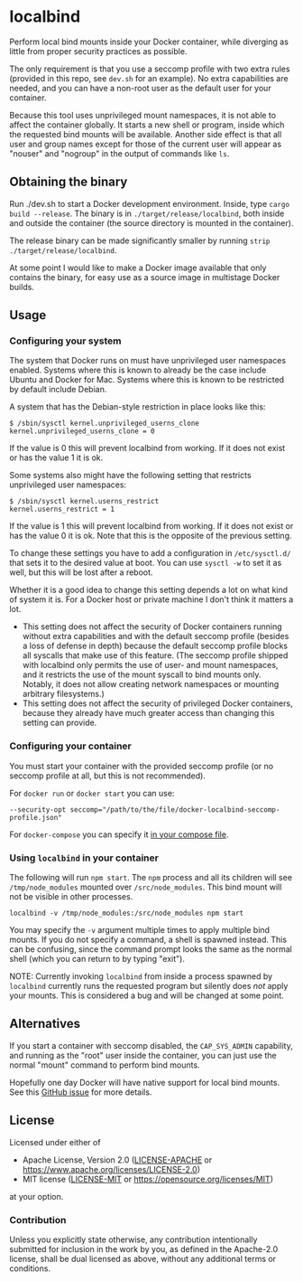 # localbind

Perform local bind mounts inside your Docker container, while diverging as little from proper security practices as possible.

The only requirement is that you use a seccomp profile with two extra rules (provided in this repo, see `dev.sh` for an example). No extra capabilities are needed, and you can have a non-root user as the default user for your container.

Because this tool uses unprivileged mount namespaces, it is not able to affect the container globally. It starts a new shell or program, inside which the requested bind mounts will be available. Another side effect is that all user and group names except for those of the current user will appear as "nouser" and "nogroup" in the output of commands like `ls`.

## Obtaining the binary

Run ./dev.sh to start a Docker development environment. Inside, type `cargo build --release`. The binary is in `./target/release/localbind`, both inside and outside the container (the source directory is mounted in the container).

The release binary can be made significantly smaller by running `strip ./target/release/localbind`.

At some point I would like to make a Docker image available that only contains the binary, for easy use as a source image in multistage Docker builds.

## Usage

### Configuring your system

The system that Docker runs on must have unprivileged user namespaces enabled. Systems where this is known to already be the case include Ubuntu and Docker for Mac. Systems where this is known to be restricted by default include Debian.

A system that has the Debian-style restriction in place looks like this:

```
$ /sbin/sysctl kernel.unprivileged_userns_clone
kernel.unprivileged_userns_clone = 0
```

If the value is 0 this will prevent localbind from working. If it does not exist or has the value 1 it is ok.

Some systems also might have the following setting that restricts unprivileged user namespaces:

```
$ /sbin/sysctl kernel.userns_restrict
kernel.userns_restrict = 1
```

If the value is 1 this will prevent localbind from working. If it does not exist or has the value 0 it is ok. Note that this is the opposite of the previous setting.

To change these settings you have to add a configuration in `/etc/sysctl.d/` that sets it to the desired value at boot. You can use `sysctl -w` to set it as well, but this will be lost after a reboot.

Whether it is a good idea to change this setting depends a lot on what kind of system it is. For a Docker host or private machine I don't think it matters a lot.
- This setting does not affect the security of Docker containers running without extra capabilities and with the default seccomp profile (besides a loss of defense in depth) because the default seccomp profile blocks all syscalls that make use of this feature. (The seccomp profile shipped with localbind only permits the use of user- and mount namespaces, and it restricts the use of the mount syscall to bind mounts only. Notably, it does not allow creating network namespaces or mounting arbitrary filesystems.)
- This setting does not affect the security of privileged Docker containers, because they already have much greater access than changing this setting can provide.

### Configuring your container

You must start your container with the provided seccomp profile (or no seccomp profile at all, but this is not recommended).

For `docker run` or `docker start` you can use:

```
--security-opt seccomp="/path/to/the/file/docker-localbind-seccomp-profile.json"
```

For `docker-compose` you can specify it [in your compose file](https://docs.docker.com/compose/compose-file/#security_opt).

### Using `localbind` in your container

The following will run `npm start`. The `npm` process and all its children will see `/tmp/node_modules` mounted over `/src/node_modules`. This bind mount will not be visible in other processes.

`localbind -v /tmp/node_modules:/src/node_modules npm start`

You may specify the `-v` argument multiple times to apply multiple bind mounts. If you do not specify a command, a shell is spawned instead. This can be confusing, since the command prompt looks the same as the normal shell (which you can return to by typing "exit").

NOTE: Currently invoking `localbind` from inside a process spawned by `localbind` currently runs the requested program but silently does *not* apply your mounts. This is considered a bug and will be changed at some point.

## Alternatives

If you start a container with seccomp disabled, the `CAP_SYS_ADMIN` capability, and running as the "root" user inside the container, you can just use the normal "mount" command to perform bind mounts.

Hopefully one day Docker will have native support for local bind mounts. See this [GitHub issue](https://github.com/moby/moby/issues/39134) for more details.

## License

Licensed under either of

- Apache License, Version 2.0 ([LICENSE-APACHE](LICENSE-APACHE) or <https://www.apache.org/licenses/LICENSE-2.0>)
- MIT license ([LICENSE-MIT](LICENSE-MIT) or <https://opensource.org/licenses/MIT>)

at your option.

### Contribution

Unless you explicitly state otherwise, any contribution intentionally submitted
for inclusion in the work by you, as defined in the Apache-2.0 license, shall be
dual licensed as above, without any additional terms or conditions.
